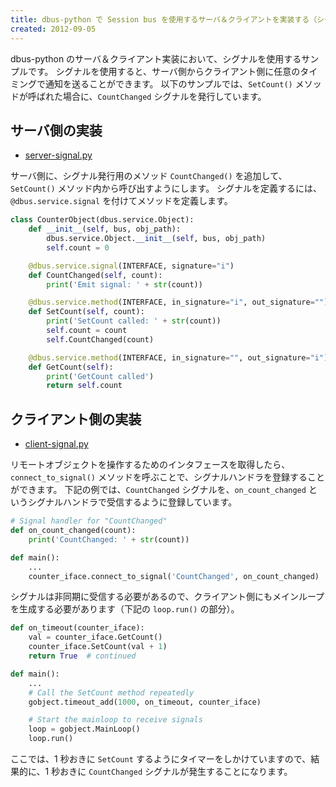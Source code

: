 ```yaml
---
title: dbus-python で Session bus を使用するサーバ＆クライアントを実装する（シグナルの実装）
created: 2012-09-05
---
```


dbus-python のサーバ＆クライアント実装において、シグナルを使用するサンプルです。
シグナルを使用すると、サーバ側からクライアント側に任意のタイミングで通知を送ることができます。
以下のサンプルでは、`SetCount()` メソッドが呼ばれた場合に、`CountChanged` シグナルを発行しています。


サーバ側の実装
----

* [server-signal.py](./server-signal.py)

サーバ側に、シグナル発行用のメソッド `CountChanged()` を追加して、`SetCount()` メソッド内から呼び出すようにします。
シグナルを定義するには、`@dbus.service.signal` を付けてメソッドを定義します。

```python
class CounterObject(dbus.service.Object):
    def __init__(self, bus, obj_path):
        dbus.service.Object.__init__(self, bus, obj_path)
        self.count = 0

    @dbus.service.signal(INTERFACE, signature="i")
    def CountChanged(self, count):
        print('Emit signal: ' + str(count))

    @dbus.service.method(INTERFACE, in_signature="i", out_signature="")
    def SetCount(self, count):
        print('SetCount called: ' + str(count))
        self.count = count
        self.CountChanged(count)

    @dbus.service.method(INTERFACE, in_signature="", out_signature="i")
    def GetCount(self):
        print('GetCount called')
        return self.count
```


クライアント側の実装
----

* [client-signal.py](./client-signal.py)

リモートオブジェクトを操作するためのインタフェースを取得したら、`connect_to_signal()` メソッドを呼ぶことで、シグナルハンドラを登録することができます。
下記の例では、`CountChanged` シグナルを、`on_count_changed` というシグナルハンドラで受信するように登録しています。

```python
# Signal handler for "CountChanged"
def on_count_changed(count):
    print('CountChanged: ' + str(count))

def main():
    ...
    counter_iface.connect_to_signal('CountChanged', on_count_changed)
```

シグナルは非同期に受信する必要があるので、クライアント側にもメインループを生成する必要があります（下記の `loop.run()` の部分）。

```python
def on_timeout(counter_iface):
    val = counter_iface.GetCount()
    counter_iface.SetCount(val + 1)
    return True  # continued

def main():
    ...
    # Call the SetCount method repeatedly
    gobject.timeout_add(1000, on_timeout, counter_iface)

    # Start the mainloop to receive signals
    loop = gobject.MainLoop()
    loop.run()
```

ここでは、1 秒おきに `SetCount` するようにタイマーをしかけていますので、結果的に、1 秒おきに `CountChanged` シグナルが発生することになります。

